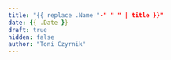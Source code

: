 ```yaml
---
title: "{{ replace .Name "-" " " | title }}"
date: {{ .Date }}
draft: true
hidden: false
author: "Toni Czyrnik"
---
```

